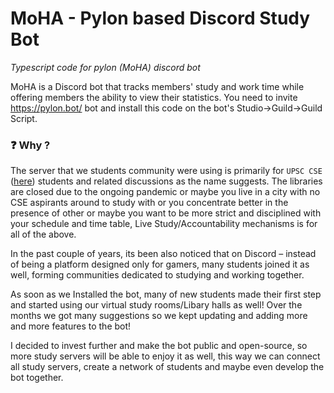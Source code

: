 # MoHA - Pylon based Discord Study Bot
_Typescript code for pylon (MoHA) discord bot_

MoHA is a Discord bot that tracks members' study and work time while offering members the ability to view their statistics.
You need to invite https://pylon.bot/ bot and install this code on the bot's Studio->Guild->Guild Script.

### ❓ Why ?
The server that we students community were using is primarily for `UPSC CSE` ([here](https://discord.gg/5FMaKbG2qj)) students and related discussions as the name suggests. The libraries are closed due to the ongoing pandemic or maybe you live in a city with no CSE aspirants around to study with or you concentrate better in the presence of other or maybe you want to be more strict and disciplined with your schedule and time table, Live Study/Accountability mechanisms is for all of the above.

In the past couple of years, its been also noticed that on Discord – instead of being a platform designed only for gamers, many students joined it as well, forming communities dedicated to studying and working together.

As soon as we Installed the bot, many of new students made their first step and started using our virtual study rooms/Libary halls as well! Over the months we got many suggestions so we kept updating and adding more and more features to the bot!

I decided to invest further and make the bot public and open-source, so more study servers will be able to enjoy it as well, this way we can connect all study servers, create a network of students and maybe even develop the bot together.

